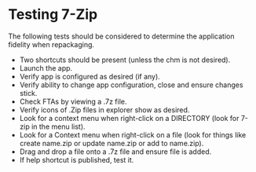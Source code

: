 # Testing 7-Zip

The following tests should be considered to determine the application fidelity when repackaging.

* Two shortcuts should be present (unless the chm is not desired).
* Launch the app.
* Verify app is configured as desired (if any).
* Verify ability to change app configuration, close and ensure changes stick.
* Check FTAs by viewing a .7z file.
* Verify icons of .Zip files in explorer show as desired.
* Look for a context menu when right-click on a DIRECTORY (look for 7-zip in the menu list).
* Look for a Context menu when right-click on a file (look for things like create name.zip or update name.zip or add to name.zip).
* Drag and drop a file onto a .7z file and ensure file is added.
* If help shortcut is published, test it.